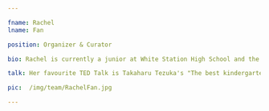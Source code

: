 ```yaml
---

fname: Rachel
lname: Fan

position: Organizer & Curator

bio: Rachel is currently a junior at White Station High School and the founder and student leader of her school's TED-Ed Club. She loves learning about science, society, and how the two interact. In her free time, she enjoys spending time outdoors, watching web series, and reading just about anything.

talk: Her favourite TED Talk is Takaharu Tezuka's "The best kindergarten you've ever seen."

pic:  /img/team/RachelFan.jpg

---
```


